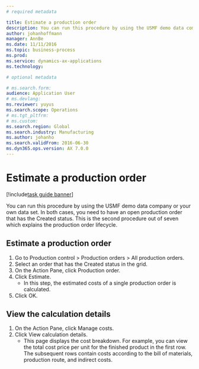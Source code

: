 ```yaml
---
# required metadata

title: Estimate a production order
description: You can run this procedure by using the USMF demo data company or your own data set.
author: johanhoffmann
manager: AnnBe
ms.date: 11/11/2016
ms.topic: business-process
ms.prod:  
ms.service: dynamics-ax-applications
ms.technology:  

# optional metadata

# ms.search.form:   
audience: Application User
# ms.devlang:  
ms.reviewer: yuyus
ms.search.scope: Operations
# ms.tgt_pltfrm:  
# ms.custom:  
ms.search.region: Global
ms.search.industry: Manufacturing
ms.author: johanho
ms.search.validFrom: 2016-06-30
ms.dyn365.ops.version: AX 7.0.0
---
```

# Estimate a production order

[!include[task guide banner](../../includes/task-guide-banner.md)]

You can run this procedure by using the USMF demo data company or your own data set. In both cases, you need to have an open production order that has the Created status. This is the second procedure out of seven which explains the production order lifecycle.


## Estimate a production order
1. Go to Production control > Production orders > All production orders.
2. Select an order that has the Created status in the grid.
3. On the Action Pane, click Production order.
4. Click Estimate.
    * In this step, the estimated costs of a single production order is calculated.   
5. Click OK.

## View the calculation details
1. On the Action Pane, click Manage costs.
2. Click View calculation details.
    * This page displays the cost breakdown. For example, you can view the total cost price per unit for the finished product in the first row. The subsequent rows contain costs according to the bill of materials, production route, and indirect costs.  
